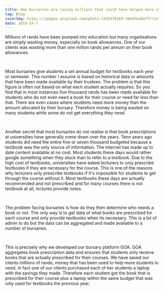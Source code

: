 ```yaml
---
title: How bursaries are losing millions that could have helped more students
tag: Blog
coverImg: https://images.unsplash.com/photo-1555436169-20e93ea9a7ff?ixlib=rb-1.2.1&ixid=eyJhcHBfaWQiOjEyMDd9&auto=format&fit=crop&w=750&q=80
date: 2019-24-7
---
```


Millions of rands have been pumped into education but many organisations are simply wasting money, especially on book allowances. One of our clients was wasting more than one million rands per annum on their book allowances.



<br/>

Most bursaries give students a set annual budget for textbooks each year or semester. This number I assume is based on historical data or amounts that have been made available by their trustees. The problem is that this figure is often not based on what each student actually requires. So you find that in most instances five thousand rands has been made available for students who do not even need a book for their course or need far less than that. There are even cases where students need more money than the amount allocated by their bursary. Therefore money is being wasted on many students while some do not get everything they need.



<br/>

Another secret that most bursaries do not realise is that book prescriptions at universities have generally come down over the years. Tenn years ago students did need the entire five or seven thousand budgeted because a textbook was the only source of information. The internet has made up to date content available at no cost. Most students these days would rather google something when they stuck than to refer to a textbook. Due to the high cost of textbooks, universities have asked lecturers to only prescribe textbooks if  they are necessary for the course. This is one of the reasons why lecturers only prescribe textbooks if it's impossible for students to get through the course without it. Most textbooks these days are actually recommended and not prescribed and for many courses there is not textbook at all, lectures provide notes. 


<br/>

The problem facing bursaries is how do they then determine who needs a book or not. The only way is to get data of what books are prescribed for each course and only provide textbooks when its necessary. This is a lot of admin to do but the data can be aggregated and made available to a number of bursaries. 


<br/>

This is precisely why we developed our bursary platform GOA. GOA aggregates book prescription data and ensures that students only receive books that are actually prescribed for their courses. We have saved our clients millions of rands, money that has been used to help more students in need. In fact one of our clients purchased each of her students a laptop with the savings they made. Therefore each student got the book that is prescribed for their course plus a laptop within the same budget that was only used for textbooks the previous year.

